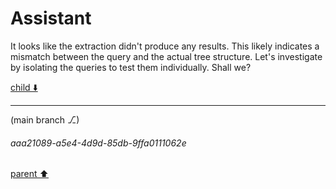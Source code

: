 # Assistant

It looks like the extraction didn't produce any results. This likely indicates a mismatch between the query and the actual tree structure. Let's investigate by isolating the queries to test them individually. Shall we?

[child ⬇️](#aaa21089-a5e4-4d9d-85db-9ffa0111062e)

---

(main branch ⎇)
###### aaa21089-a5e4-4d9d-85db-9ffa0111062e
[parent ⬆️](#96f968e9-0294-468b-b162-d2a9f971e4f0)
